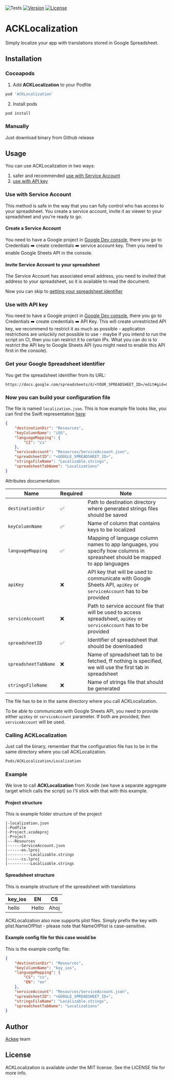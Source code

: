 ![Tests](https://github.com/AckeeCZ/ACKLocalization/workflows/Tests/badge.svg)
[![Version](https://img.shields.io/cocoapods/v/ACKLocalization.svg?style=flat)](http://cocoapods.org/pods/ACKLocalization)
[![License](https://img.shields.io/cocoapods/l/ACKLocalization.svg?style=flat)](http://cocoapods.org/pods/ACKLocalization)

# ACKLocalization

Simply localize your app with translations stored in Google Spreadsheet.

## Installation

### Cocoapods

1. Add **ACKLocalization** to your Podfile

```ruby
pod 'ACKLocalization`
```

2. Install pods
```bash
pod install
```

### Manually

Just download binary from Github release

## Usage

You can use ACKLocalization in two ways:
1. safer and recommended [use with Service Account](#use-with-service-account)
2. [use with API key](#use-with-api-key)

### Use with Service Account

This method is safe in the way that you can fully control who has access to your spreadsheet. You create a service account, invite it as viewer to your spreadsheet and you're ready to go.

#### Create a Service Account

You need to have a Google project in [Google Dev console](https://console.developers.google.com), there you go to Credentials ➡️ create credentials ➡️ service account key. Then you need to enable Google Sheets API in the console.

#### Invite Service Account to your spreadsheet

The Service Account has associated email address, you need to invited that address to your spreadsheet, so it is available to read the document.

Now you can skip to [getting your spreadsheet identifier](#get-your-google-spreadsheet-identifier)

### Use with API key

You need to have a Google project in [Google Dev console](https://console.developers.google.com), there you go to Credentials ➡️ create credentials ➡️ API Key. This will create unrestricted API key, we recommend to restrict it as much as possible - application restrictions are unluckily not possible to use - maybe if you intend to run the script on CI, then you can restrict it to certain IPs. What you can do is to restrict the API key to Google Sheets API (you might need to enable this API first in the console).

### Get your Google Spreadsheet identifier

You get the spreadsheet identifier from its URL:
```
https://docs.google.com/spreadsheets/d/<YOUR_SPREADSHEET_ID>/edit#gid=0
```

### Now you can build your configuration file

The file is named `localization.json`. This is how example file looks like, you can find the Swift representation [here](Sources/ACKLocalizationCore/Model/Configuration.swift):

```json
{
    "destinationDir": "Resources",
    "keyColumnName": "iOS",
    "languageMapping": {
        "CZ": "cs"
    },
    "serviceAccount": "Resources/ServiceAccount.json",
    "spreadsheetID": "<GOOGLE_SPREADSHEET_ID>",
    "stringsFileName": "Localizable.strings",
    "spreadsheetTabName": "Localizations"
}
```

Attributes documentation:

| Name | Required | Note |
| ---- | -------- | ---- |
| `destinationDir` | ✅ | Path to destination directory where generated strings files should be saved |
| `keyColumnName` | ✅ | Name of column that contains keys to be localized |
| `languageMapping` | ✅ | Mapping of language column names to app languages, you specify how columns in spreasheet should be mapped to app languages |
| `apiKey` | ❌ | API key that will be used to communicate with Google Sheets API, `apiKey` or `serviceAccount` has to be provided |
| `serviceAccount` | ❌ | Path to service account file that will be used to access spreadsheet, `apiKey` or `serviceAccount` has to be provided |
| `spreadsheetID` | ✅ | Identifier of spreadsheet that should be downloaded |
| `spreadsheetTabName` | ❌ | Name of spreadsheet tab to be fetched, ff nothing is specified, we will use the first tab in spreadsheet |
| `stringsFileName` | ❌ | Name of strings file that should be generated |

The file has to be in the same directory where you call ACKLocalization.

To be able to communicate with Google Sheets API, you need to provide either `apiKey` or `serviceAccount` parameter. If both are provided, then `serviceAccount` will be used.

### Calling ACKLocalization

Just call the binary, remember that the configuration file has to be in the same directory where you call ACKLocalization.

```bash
Pods/ACKLocalization/Localization
```

### Example

We love to call **ACKLocalization** from Xcode (we have a separate aggregate target which calls the script) so I'll stick with that with this example.

#### Project structure

This is example folder structure of the project
```
|-localization.json
|-Podfile
|-Project.xcodeproj
|-Project
|---Resources
|------ServiceAccount.json
|------en.lproj
|----------Localizable.strings
|------cs.lproj
|----------Localizable.strings
```

#### Spreadsheet structure

This is example structure of the spreadsheet with translations

| key_ios | EN    | CS   |
|---------|-------|------|
| hello   | Hello | Ahoj |

ACKLocalization also now supports plist files. Simply prefix the key with plist.NameOfPlist - please note that NameOfPlist is case-sensitive.

#### Example config file for this case would be

This is the example config file:
```json
{
    "destinationDir": "Resources",
    "keyColumnName": "key_ios",
    "languageMapping": {
        "CS": "cs",
        "EN": "en"
    },
    "serviceAccount": "Resources/ServiceAccount.json",
    "spreadsheetID": "<GOOGLE_SPREADSHEET_ID>",
    "stringsFileName": "Localizable.strings",
    "spreadsheetTabName": "Localizations"
}
```

## Author

[Ackee](https://ackee.cz) team

## License

ACKLocalization is available under the MIT license. See the LICENSE file for more info.
